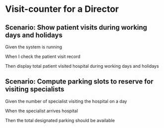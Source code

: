 # Visit-counter for a Director

## Scenario: Show patient visits during working days and holidays

  Given the system is running

  When I check the patient visit record

  Then display total patient visited hospital during working days and holidays

## Scenario: Compute parking slots to reserve for visiting specialists

  Given the number of specialist visiting the hospital on a day

  When the specialist arrives hospital

  Then the total designated parking should be available
